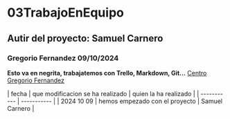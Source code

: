 # 03TrabajoEnEquipo
## Autir del proyecto: Samuel Carnero
### Gregorio Fernandez 09/10/2024
**Esto va en negrita, trabajatemos con Trello, Markdown, Git...**
[Centro Gregorio Fernandez](gregoriofer.com)


| fecha | que modificacion se ha realizado | quien la ha realizado |
| ----------- | ----------- |
| 2024 10 09 | hemos empezado con el proyecto | Samuel Carnero |




